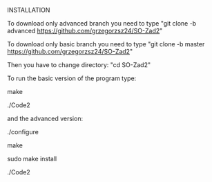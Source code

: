 INSTALLATION

To download only advanced branch you need to type "git clone -b advanced https://github.com/grzegorzsz24/SO-Zad2"

To download only basic branch you need to type "git clone -b master https://github.com/grzegorzsz24/SO-Zad2"

Then you have to change directory: "cd SO-Zad2" 

To run the basic version of the program type:

make

./Code2

and the advanced version:

./configure

make

sudo make install

./Code2
